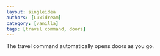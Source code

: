 ```yaml
---
layout: singleidea
authors: [Luxidream]
category: [vanilla]
tags: [travel command, doors]
---
```

The travel command automatically opens doors as you go.
